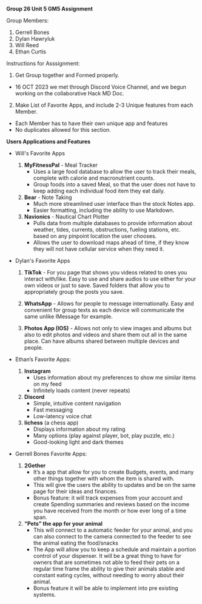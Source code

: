 **Group 26 Unit 5 GM5 Assignment**

Group Members:
1. Gerrell Bones
2. Dylan Hawryluk
3. Will Reed
4. Ethan Curtis

Instructions for Asssignment:
1. Get Group together and Formed properly.
- 16 OCT 2023 we met through Discord Voice Channel, and we begun working on the collaborative Hack MD Doc.

2. Make List of Favorite Apps, and include 2-3 Unique features from each Member.
- Each Member has to have their own unique app and features
- No duplicates allowed for this section.

**Users Applications and Features**

- Will's Favorite Apps
    1. **MyFitnessPal** - Meal Tracker
        - Uses a large food database to allow the user to track their meals, complete with calorie and macronutrient counts. 
        - Group foods into a saved Meal, so that the user does not have to keep adding each individual food item they eat daily.
    3. **Bear** - Note Taking
        - Much more streamlined user interface than the stock Notes app. 
        - Easier formatting, including the ability to use Markdown. 
    5. **Navionics** - Nautical Chart Plotter
        -  Pulls data from multiple databases to provide information about weather, tides, currents, obstructions, fueling stations, etc. based on any pinpoint location the user chooses. 
        -  Allows the user to download maps ahead of time, if they know they will not have cellular service when they need it.

- Dylan's Favorite Apps
   1. **TikTok** - For you page that shows you videos related to ones you interact with/like.
Easy to use and share audios to use either for your own videos or just to save.
Saved folders that allow you to appropriately group the posts you save.

  2. **WhatsApp** - Allows for people to message internationally.
Easy and convenient for group texts as each device will communicate the same unlike IMessage for example.

  3. **Photos App (IOS)** - Allows not only to view images and albums but also to edit photos and videos and share them out all in the same place.
Can have albums shared between multiple devices and people.

- Ethan’s Favorite Apps:
   1. **Instagram**
      - Uses information about my preferences to show me similar items on my feed
      - Infinitely loads content (never repeats)
   2. **Discord**
      - Simple, intuitive content navigation
      - Fast messaging
      - Low-latency voice chat
   3. **lichess** (a chess app)
      - Displays information about my rating
      - Many options (play against player, bot, play puzzle, etc.)
      - Good-looking light and dark themes



- Gerrell Bones Favorite Apps:
   1. **2Gether**
      - It’s a app that allow for you to create Budgets, events, and many other things together with whom the item is shared with.
      - This will give the users the ability to updates and be on the same page for their ideas and finances.
      - Bonus feature: it will track expenses from your account and create Spending summaries and reviews based on the income you have received from the month or how ever long of a time span.
   2. **“Pets” the app for your animal**
      - This will connect to a automatic feeder for your animal, and you can also connect to the camera connected to the feeder to see the animal eating the food/snacks
      - The App will allow you to keep a schedule and maintain a portion control of your dispenser. It will be a great thing to have for owners that are sometimes not able to feed their pets on a regular time frame the ability to give their animals stable and constant eating cycles, without needing to worry about their animal.
      - Bonus feature it will be able to implement into pre existing systems.
 
